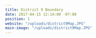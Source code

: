 ```yaml
---
title: District 9 Boundary
date: 2017-04-15 12:14:00 -07:00
position: 1
website: "/uploads/district9Map.JPG"
main-image: "/uploads/district9Map.JPG"
---
```


